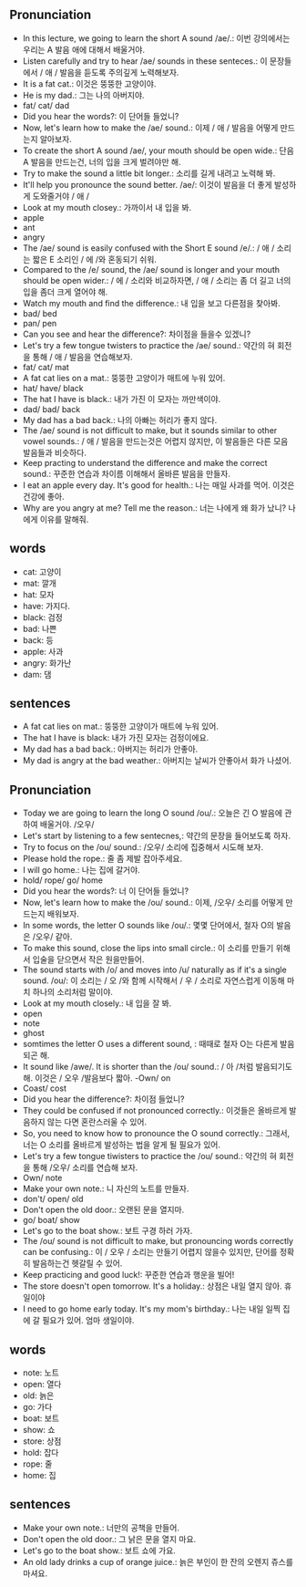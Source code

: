 ## Pronunciation
- In this lecture, we going to learn the short A sound /ae/.: 이번 강의에서는 우리는 A 발음 애에 대해서 배울거야.
- Listen carefully and try to hear /ae/ sounds in these senteces.: 이 문장들에서 / 애 / 발음을 듣도록 주의깊게 노력해보자.
- It is a fat cat.: 이것은 뚱뚱한 고양이야.
- He is my dad.: 그는 나의 아버지야.
- fat/ cat/ dad
- Did you hear the words?: 이 단어들 들었니?
- Now, let's learn how to make the /ae/ sound.: 이제 / 애 / 발음을 어떻게 만드는지 알아보자.
- To create the short A sound /ae/, your mouth should be open wide.: 단음 A 발음을 만드는건, 너의 입을 크게 벌려야만 해.
- Try to make the sound a little bit longer.: 소리를 길게 내려고 노력해 봐.
- It'll help you pronounce the sound better. /ae/: 이것이 발음을 더 좋게 발성하게 도와줄거야 / 애 /
- Look at my mouth closey.: 가까이서 내 입을 봐.
- apple
- ant
- angry
- The /ae/ sound is easily confused with the Short E sound /e/.: / 애 / 소리는 짧은 E 소리인 / 에 /와 혼동되기 쉬워.
- Compared to the /e/ sound, the /ae/ sound is longer and your mouth should be open wider.: / 에 / 소리와 비교하자면, / 애 / 소리는 좀 더 길고 너의 입을 좀더 크게 열어야 해.
- Watch my mouth and find the difference.: 내 입을 보고 다른점을 찾아봐.
- bad/ bed
- pan/ pen
- Can you see and hear the difference?: 차이점을 들을수 있겠니?
- Let's try a few tongue twisters to practice the /ae/ sound.: 약간의 혀 회전을 통해 / 애 / 발음을 연습해보자.
- fat/ cat/ mat
- A fat cat lies on a mat.: 뚱뚱한 고양이가 매트에 누워 있어.
- hat/ have/ black
- The hat I have is black.: 내가 가진 이 모자는 까만색이야.
- dad/ bad/ back
- My dad has a bad back.: 나의 아빠는 허리가 좋지 않다.
- The /ae/ sound is not difficult to make, but it sounds similar to other vowel sounds.: / 애 / 발음을 만드는것은 어렵지 않지만, 이 발음들은 다른 모음 발음들과 비슷하다.
- Keep practing to understand the difference and make the correct sound.: 꾸준한 연습과 차이름 이해해서 올바른 발음을 만들자.
- I eat an apple every day. It's good for health.: 나는 매일 사과를 먹어. 이것은 건강에 좋아.
- Why are you angry at me? Tell me the reason.: 너는 나에게 왜 화가 났니? 나에게 이유를 말해줘.

## words
- cat: 고양이
- mat: 깔개
- hat: 모자
- have: 가지다.
- black: 검정
- bad: 나쁜
- back: 등
- apple: 사과
- angry: 화가난
- dam: 댐

## sentences
- A fat cat lies on mat.: 뚱뚱한 고양이가 매트에 누워 있어.
- The hat I have is black: 내가 가진 모자는 검정이에요.
- My dad has a bad back.: 아버지는 허리가 안좋아.
- My dad is angry at the bad weather.: 아버지는 날씨가 안좋아서 화가 나셨어.

## Pronunciation
- Today we are going to learn the long O sound /ou/.: 오늘은 긴 O 발음에 관하여 배울거야. /오우/
- Let's start by listening to a few sentecnes,: 약간의 문장을 들어보도록 하자.
- Try to focus on the /ou/ sound.: /오우/ 소리에 집중해서 시도해 보자.
- Please hold the rope.: 줄 좀 제발 잡아주세요.
- I will go home.: 나는 집에 갈거야.
- hold/ rope/ go/ home
- Did you hear the words?: 너 이 단어들 들었니?
- Now, let's learn how to make the /ou/ sound.: 이제, /오우/ 소리를 어떻게 만드는지 배워보자.
- In some words, the letter O sounds like /ou/.: 몇몇 단어에서, 철자 O의 발음은 /오우/ 같아.
- To make this sound, close the lips into small circle.: 이 소리를 만들기 위해서 입술을 닫으면서 작은 원을만들어.
- The sound starts with /o/ and moves into /u/ naturally as if it's a single sound. /ou/: 이 소리는 / 오 /와 함께 시작해서 / 우 / 소리로 자연스럽게 이동해 마치 하나의 소리처럼 말이야.
- Look at my mouth closely.: 내 입을 잘 봐.
- open
- note
- ghost
- somtimes the letter O uses a different sound, : 때때로 철자 O는 다른게 발음 되곤 해.
- It sound like /awe/. It is shorter than the /ou/ sound.: / 아 /처럼 발음되기도해. 이것은 / 오우 /발음보다 짧아.
-Own/ on
- Coast/ cost
- Did you hear the difference?: 차이점 들었니?
- They could be confused if not pronounced correctly.: 이것들은 올바르게 발음하지 않는 다면 혼란스러울 수 있어.
- So, you need to know how to pronounce the O sound correctly.: 그래서, 너는 O 소리를 올바르게 발성하는 법을 알게 될 필요가 있어.
- Let's try a few tongue tiwisters to practice the /ou/ sound.: 약간의 혀 회전을 통해 /오우/ 소리를 연습해 보자.
- Own/ note
- Make your own note.: 니 자신의 노트를 만들자.
- don't/ open/ old
- Don't open the old door.: 오랜된 문을 열지마.
- go/ boat/ show
- Let's go to the boat show.: 보트 구경 하러 가자.
- The /ou/ sound is not difficult to make, but pronouncing words correctly can be confusing.: 이 / 오우 / 소리는 만들기 어렵지 않을수 있지만, 단어를 정확히 발음하는건 헷갈릴 수 있어.
- Keep practicing and good luck!: 꾸준한 연습과 행운을 빌어!
- The store doesn't open tomorrow. It's a holiday.: 상점은 내일 열지 않아. 휴일이야
- I need to go home early today. It's my mom's birthday.: 나는 내일 일찍 집에 갈 필요가 있어. 엄마 생일이야.

## words
- note: 노트
- open: 열다
- old: 늙은
- go: 가다
- boat: 보트
- show: 쇼
- store: 상점
- hold: 잡다
- rope: 줄
- home: 집

## sentences
- Make your own note.: 너만의 공책을 만들어.
- Don't open the old door.: 그 낡은 문을 열지 마요.
- Let's go to the boat show.: 보트 쇼에 가요.
- An old lady drinks a cup of orange juice.: 늙은 부인이 한 잔의 오렌지 쥬스를 마셔요.

